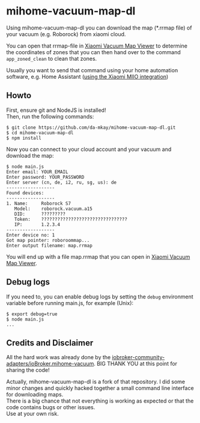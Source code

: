 # mihome-vacuum-map-dl

Using mihome-vacuum-map-dl you can download the map (*.rrmap file) of your vacuum (e.g. Roborock) from xiaomi cloud.

You can open that rrmap-file in [Xiaomi Vacuum Map Viewer](https://community.openhab.org/t/xiaomi-vacuum-map-viewer-to-find-coordinates-for-zone-cleaning/103500) to determine the coordinates of zones that you can then hand over to the command `app_zoned_clean` to clean that zones.

Usually you want to send that command using your home automation software, e.g. Home Assistant ([using the Xiaomi MIIO integration](https://www.home-assistant.io/integrations/xiaomi_miio/))

## Howto

First, ensure git and NodeJS is installed!\
Then, run the following commands:

```
$ git clone https://github.com/da-mkay/mihome-vacuum-map-dl.git
$ cd mihome-vacuum-map-dl
$ npm install
```

Now you can connect to your cloud account and your vacuum and download the map:

```
$ node main.js
Enter email: YOUR_EMAIL
Enter password: YOUR_PASSWORD
Enter server (cn, de, i2, ru, sg, us): de
------------------
Found devices:
------------------
1. Name:     Roborock S7
   Model:    roborock.vacuum.a15
   DID:      ?????????
   Token:    ????????????????????????????????
   IP:       1.2.3.4
------------------
Enter device no: 1
Got map pointer: roboroommap...
Enter output filename: map.rrmap
```

You will end up with a file map.rrmap that you can open in [Xiaomi Vacuum Map Viewer](https://community.openhab.org/t/xiaomi-vacuum-map-viewer-to-find-coordinates-for-zone-cleaning/103500).


## Debug logs

If you need to, you can enable debug logs by setting the `debug` environment variable before running main.js, for example (Unix):

```
$ export debug=true
$ node main.js
...
```

## Credits and Disclaimer

All the hard work was already done by the [iobroker-community-adapters/ioBroker.mihome-vacuum](https://github.com/iobroker-community-adapters/ioBroker.mihome-vacuum). BIG THANK YOU at this point for sharing the code!

Actually, mihome-vacuum-map-dl is a fork of that repository.
I did some minor changes and quickly hacked together a small command line interface for downloading maps.\
There is a big chance that not everything is working as expected or that the code contains bugs or other issues.\
Use at your own risk.
